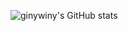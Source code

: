 ![ginywiny's GitHub stats](https://github-readme-stats.vercel.app/api?username=ginywiny&show_icons=true&theme=cobalt)
